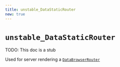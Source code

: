 ```yaml
---
title: unstable_DataStaticRouter
new: true
---
```


# `unstable_DataStaticRouter`

<docs-info>TODO: This doc is a stub</docs-info>

Used for server rendering a [`DataBrowserRouter`][databrowserrouter]

[databrowserrouter]: ./data-browser-router
